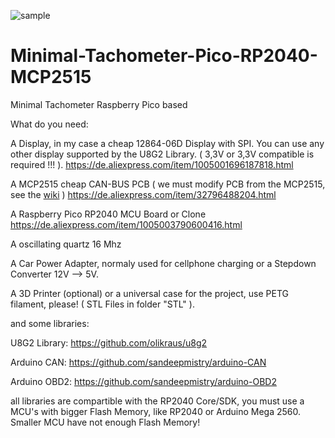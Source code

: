 ![sample](https://github.com/cheise/Minimal-Tachometer-Pico-RP2040/assets/59045759/34376a13-0197-4202-819e-037a49317810)


# Minimal-Tachometer-Pico-RP2040-MCP2515
Minimal Tachometer Raspberry Pico based

What do you need:

A Display, in my case a cheap 12864-06D Display with SPI. You can use any other display supported by the U8G2 Library. ( 3,3V or 3,3V compatible is required !!! ).
https://de.aliexpress.com/item/1005001696187818.html

A MCP2515 cheap CAN-BUS PCB ( we must modify PCB from the MCP2515, see the [wiki](https://github.com/cheise/Minimal-Tachometer-Pico-RP2040/wiki) )
https://de.aliexpress.com/item/32796488204.html

A Raspberry Pico RP2040 MCU Board or Clone
https://de.aliexpress.com/item/1005003790600416.html

A oscillating quartz 16 Mhz

A Car Power Adapter, normaly used for cellphone charging or a Stepdown Converter 12V --> 5V.

A 3D Printer (optional) or a universal case for the project, use PETG filament, please! ( STL Files in folder "STL" ).

and some libraries:

U8G2 Library: https://github.com/olikraus/u8g2

Arduino CAN:  https://github.com/sandeepmistry/arduino-CAN

Arduino OBD2: https://github.com/sandeepmistry/arduino-OBD2

all libraries are compartible with the RP2040 Core/SDK, you must use a MCU's with bigger Flash Memory, like RP2040 or Arduino Mega 2560. Smaller MCU have not enough Flash Memory!

